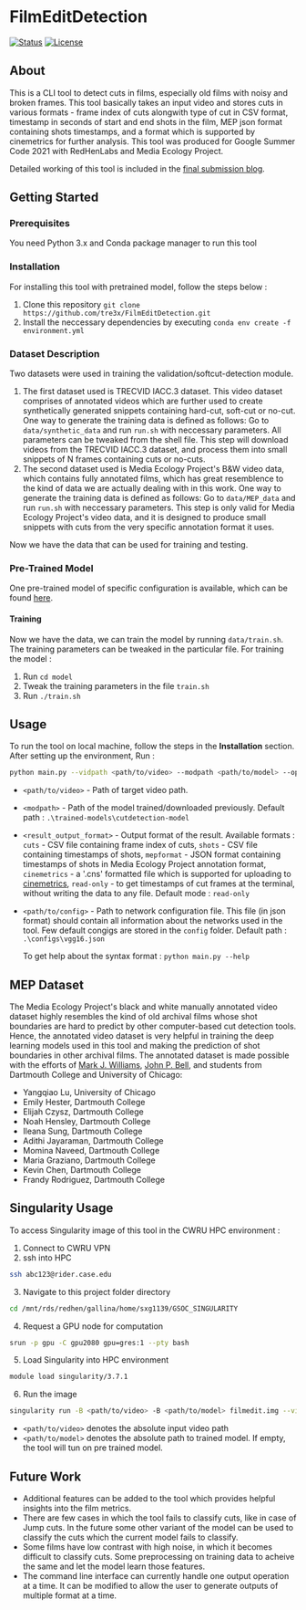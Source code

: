 # FilmEditDetection
[![Status](https://img.shields.io/badge/status-active-success.svg)]() 
[![License](https://img.shields.io/badge/license-MIT-blue.svg)](/LICENSE)

## About
This is a CLI tool to detect cuts in films, especially old films with noisy and broken frames. This tool basically takes an input video and stores cuts in various formats - frame index of cuts alongwith type of cut in CSV format, timestamp in seconds of start and end shots in the film, MEP json format containing shots timestamps, and a format which is supported by cinemetrics for further analysis. 
This tool was produced for Google Summer Code 2021 with RedHenLabs and Media Ecology Project. 

Detailed working of this tool is included in the [final submission blog](https://gsocblog-tre3x.netlify.app/final-project.html).

## Getting Started


### Prerequisites
You need Python 3.x and Conda package manager to run this tool

### Installation
For installing this tool with pretrained model, follow the steps below :
1. Clone this repository `git clone https://github.com/tre3x/FilmEditDetection.git`
2. Install the neccessary dependencies by executing `conda env create -f environment.yml`

### Dataset Description
Two datasets were used in training the validation/softcut-detection module.
1. The first dataset used is TRECVID IACC.3 dataset. This video dataset comprises of annotated videos which are further used to create synthetically generated snippets containing hard-cut, soft-cut or no-cut. One way to generate the training data is defined as follows: Go to `data/synthetic_data` and run `run.sh` with neccessary parameters. All parameters can be tweaked from the shell file. This step will download videos from the TRECVID IACC.3 dataset, and process them into small snippets of N frames containing cuts or no-cuts.
2. The second dataset used is Media Ecology Project's B&W video data, which contains fully annotated films, which has great resemblence to the kind of data we are actually dealing with in this work. One way to generate the training data is defined as follows: Go to `data/MEP_data` and run `run.sh` with neccessary parameters. This step is only valid for Media Ecology Project's video data, and it is designed to produce small snippets with cuts from the very specific annotation format it uses.

Now we have the data that can be used for training and testing.


### Pre-Trained Model
One pre-trained model of specific configuration is available, which can be found [here](https://drive.google.com/file/d/1KdyW31aCh6iD1Ot0RJK-N14-4A4NHNiD/view?usp=sharing).

#### Training
Now we have the data, we can train the model by running `data/train.sh`. The training parameters can be tweaked in the particular file. For training the model :
1. Run `cd model`
2. Tweak the training parameters in the file `train.sh`
3. Run `./train.sh`

## Usage

To run the tool on local machine, follow the steps in the **Installation** section.
After setting up the environment, Run :
```bash
python main.py --vidpath <path/to/video> --modpath <path/to/model> --operation <result_output_format> --config <path/to/config>
```
- `<path/to/video>` - Path of target video path.
- `<modpath>` - Path of the model trained/downloaded previously. Default path : `.\trained-models\cutdetection-model`
- `<result_output_format>` - Output format of the result. Available formats : `cuts` - CSV file containing frame index of cuts, `shots` - CSV file containing timestamps of shots, `mepformat` - JSON format containing timestamps of shots in Media Ecology Project annotation format, `cinemetrics` - a '.cns' formatted file which is supported for uploading to [cinemetrics](http://www.cinemetrics.lv/), `read-only` - to get timestamps of cut frames at the terminal, without writing the data to any file. Default mode : `read-only`
- `<path/to/config>` - Path to network configuration file. This file (in json format) should contain all information about the networks used in the tool. Few default congigs are stored in the `config` folder. Default path : `.\configs\vgg16.json`

  To get help about the syntax format : `python main.py --help`

## MEP Dataset
The Media Ecology Project's black and white manually annotated video dataset highly resembles the kind of old archival films whose shot boundaries are hard to predict by other computer-based cut detection tools. Hence, the annotated video dataset is very helpful in training the deep learning models used in this tool and making the prediction of shot boundaries in other archival films. The annotated dataset is made possible with the efforts of [Mark J. Williams](https://faculty-directory.dartmouth.edu/mark-j-williams), [John P. Bell](https://itc.dartmouth.edu/people/john-p-bell), and students from Dartmouth College and University of Chicago:
- Yangqiao Lu, University of Chicago
- Emily Hester, Dartmouth College
- Elijah Czysz, Dartmouth College
- Noah Hensley, Dartmouth College
- Ileana Sung, Dartmouth College
- Adithi Jayaraman, Dartmouth College
- Momina Naveed, Dartmouth College
- Maria Graziano, Dartmouth College
- Kevin Chen, Dartmouth College
- Frandy Rodriguez, Dartmouth College
  
## Singularity Usage
To access Singularity image of this tool in the CWRU HPC environment :
1. Connect to CWRU VPN
2. ssh into HPC
```bash
ssh abc123@rider.case.edu
```
3. Navigate to this project folder directory
```bash
cd /mnt/rds/redhen/gallina/home/sxg1139/GSOC_SINGULARITY
```
4. Request a GPU node for computation
```bash
srun -p gpu -C gpu2080 gpu=gres:1 --pty bash
```
5. Load Singularity into HPC environment
```bash
module load singularity/3.7.1
```
6. Run the image
```bash
singularity run -B <path/to/video> -B <path/to/model> filmedit.img --vidpath <path/to/video> --modpath <path/to/model> 
```
- `<path/to/video>` denotes the absolute input video path
- `<path/to/model>` denotes the absolute path to trained model. If empty, the tool will tun on pre trained model.

## Future Work
- Additional features can be added to the tool which provides helpful insights into the film metrics.
- There are few cases in which the tool fails to classify cuts, like in case of Jump cuts. In the future some other variant of the model
can be used to classify the cuts which the current model fails to classify.
- Some films have low contrast with high noise, in which it becomes difficult to classify cuts. Some preprocessing on training data to acheive the same
and let the model learn those features.
- The command line interface can currently handle one output operation at a time. It can be modified 
 to allow the user to generate outputs of multiple format at a time.
